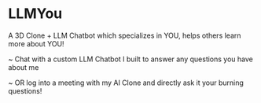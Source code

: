 # LLMYou
A 3D Clone + LLM Chatbot which specializes in YOU, helps others learn more about YOU!

~ Chat with a custom LLM Chatbot I built to answer any questions you have about me 

~ OR log into a meeting with my AI Clone and directly ask it your burning questions!
